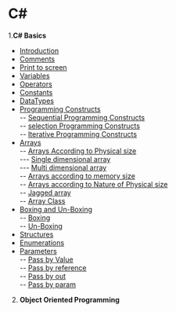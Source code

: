 # **C#**
1.**C# Basics**
 - [Introduction](https://github.com/shashikirankantheti/C-sharp/blob/master/Introduction)
 - [Comments](https://github.com/shashikirankantheti/C-sharp/blob/master/Comments)
 - [Print to screen](https://github.com/shashikirankantheti/C-sharp/blob/master/Print%20to%20screen)
 - [Variables](https://github.com/shashikirankantheti/C-sharp/blob/master/Variables)
 - [Operators](https://github.com/shashikirankantheti/C-sharp/blob/master/Operators)
 - [Constants](https://github.com/shashikirankantheti/C-sharp/blob/master/Constants)
 - [DataTypes](https://github.com/shashikirankantheti/C-sharp/blob/master/Data%20Types)
 - [Programming Constructs](https://github.com/shashikirankantheti/C-sharp/blob/master/programming%20constructs) <br>
   -- [Sequential Programming Constructs](https://github.com/shashikirankantheti/C-sharp/blob/master/Sequential%20Programming%20Constructs)<br>
   -- [selection Programming Constructs](https://github.com/shashikirankantheti/C-sharp/blob/master/Selective%20Programming%20constructs)<br>
   -- [Iterative Programming Constructs](https://github.com/shashikirankantheti/C-sharp/blob/master/Iterative%20Programming%20Constructs)<br>
 - [Arrays](https://github.com/shashikirankantheti/C-sharp/blob/master/Arrays)<br>
   -- [Arrays According to Physical size](https://github.com/shashikirankantheti/C-sharp/blob/master/Arrays%20According%20to%20Physical%20Size)<br>
       --- [Single dimensional array](https://github.com/shashikirankantheti/C-sharp/blob/master/Single%20Dimensional%20Arrays)<br>
       --- [Multi dimensional array](https://github.com/shashikirankantheti/C-sharp/blob/master/Multi-dimensional%20Arrays)<br>
   -- [Arrays according to memory size](https://github.com/shashikirankantheti/C-sharp/blob/master/Arrays%20According%20to%20memory%20Size)<br>
   -- [Arrays according to Nature of Physical size](https://github.com/shashikirankantheti/C-sharp/blob/master/Arrays%20According%20to%20Nature%20of%20physical%20%20Size)<br>
   -- [Jagged array](https://github.com/shashikirankantheti/C-sharp/blob/master/Jagged%20Arrays)<br>
   -- [Array Class](https://github.com/shashikirankantheti/C-sharp/blob/master/Array%20Class)<br>
 - [Boxing and Un-Boxing](https://github.com/shashikirankantheti/C-sharp/blob/master/Boxing%20and%20UN-Boxing)<br>
   -- [Boxing](https://github.com/shashikirankantheti/C-sharp/blob/master/Boxing)<br>
   -- [Un-Boxing](https://github.com/shashikirankantheti/C-sharp/blob/master/UN-Boxing)<br>
 - [Structures](https://github.com/shashikirankantheti/C-sharp/blob/master/Structures)<br>
 - [Enumerations](https://github.com/shashikirankantheti/C-sharp/blob/master/Enumerations)<br>
 - [Parameters](https://github.com/shashikirankantheti/C-sharp/blob/master/parameters)<br>
   -- [Pass by Value](https://github.com/shashikirankantheti/C-sharp/blob/master/Pass%20by%20value%20Parameter)<br>
   -- [Pass by reference](https://github.com/shashikirankantheti/C-sharp/blob/master/Pass%20by%20reference%20parameter)<br>
   -- [Pass by out](https://github.com/shashikirankantheti/C-sharp/blob/master/Pass%20by%20out%20parameter)<br>
   -- [Pass by param](https://github.com/shashikirankantheti/C-sharp/blob/master/Pass%20by%20param%20Parameter)<br>
 2. **Object Oriented Programming**<br>
 
